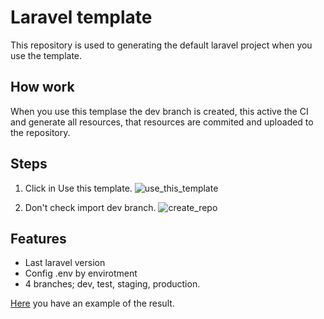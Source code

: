 # Laravel template

This repository is used to generating the default laravel project when you use the template.

## How work

When you use this templase the dev branch is created, this active the CI and generate all resources, that resources are commited and uploaded to the repository.

## Steps

 1. Click in Use this template.
![use_this_template](https://user-images.githubusercontent.com/26721529/203597293-d4e64c51-690e-4e76-8533-fa2d0a21f227.png)

 2. Don't check import dev branch.
![create_repo](https://user-images.githubusercontent.com/26721529/203596605-d271fd80-29fb-4865-865f-465a8ac6f9b8.png)

## Features
 - Last laravel version
 - Config .env by envirotment
 - 4 branches; dev, test, staging, production. 
 
 [Here](https://github.com/mikel00per/example-laravel-template)  you have an example of the result.
